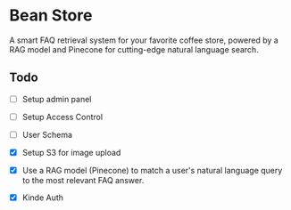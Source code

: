 # Bean Store

A smart FAQ retrieval system for your favorite coffee store, powered by a RAG model and Pinecone for cutting-edge natural language search.

## Todo

- [ ] Setup admin panel

- [ ] Setup Access Control

- [ ] User Schema

- [x] Setup S3 for image upload

- [x] Use a RAG model (Pinecone) to match a user's natural language query to the most relevant FAQ answer.

- [x] Kinde Auth
